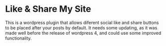 # Like & Share My Site
This is a wordpress plugin that allows diferent social like and share buttons to be placed after your posts by default. It needs some updating, as it was made well before the release of wordpress 4, and could use some improved functionality.
